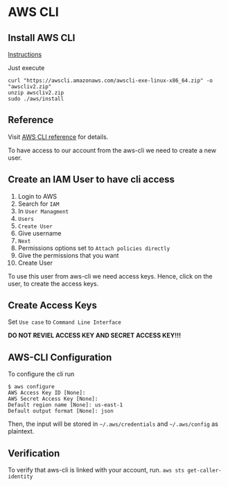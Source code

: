 # AWS CLI

## Install AWS CLI 
[Instructions](https://docs.aws.amazon.com/cli/latest/userguide/getting-started-install.html)

Just execute
```
curl "https://awscli.amazonaws.com/awscli-exe-linux-x86_64.zip" -o "awscliv2.zip"
unzip awscliv2.zip
sudo ./aws/install
```

## Reference
Visit [AWS CLI reference](https://docs.aws.amazon.com/cli/latest/reference/) for details.

To have access to our account from the aws-cli we need to create a new user.

## Create an IAM User to have cli access
1. Login to AWS
2. Search for `IAM`
3. In `User Managment`
4. `Users`
5. `Create User`
6. Give username
7. `Next`
8. Permissions options set to `Attach policies directly`
9. Give the permissions that you want
10. Create User

To use this user from aws-cli we need access keys. Hence, click on the user, to create the access keys.

## Create Access Keys
Set `Use case` to `Command Line Interface`

**DO NOT REVIEL ACCESS KEY AND SECRET ACCESS KEY!!!**

## AWS-CLI Configuration
To configure the cli run
```
$ aws configure
AWS Access Key ID [None]:                           
AWS Secret Access Key [None]:  
Default region name [None]: us-east-1                                   
Default output format [None]: json                                      
```

Then, the input will be stored in `~/.aws/credentials` and `~/.aws/config` as plaintext.

## Verification
To verify that aws-cli is linked with your account, run.
`aws sts get-caller-identity`

